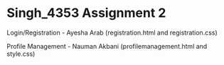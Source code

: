 # Singh_4353 Assignment 2

Login/Registration - Ayesha Arab (registration.html and registration.css)

Profile Management - Nauman Akbani (profilemanagement.html and style.css)
